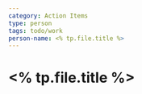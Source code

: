 ```yaml
---
category: Action Items
type: person
tags: todo/work
person-name: <% tp.file.title %>
---
```


# <% tp.file.title %>
